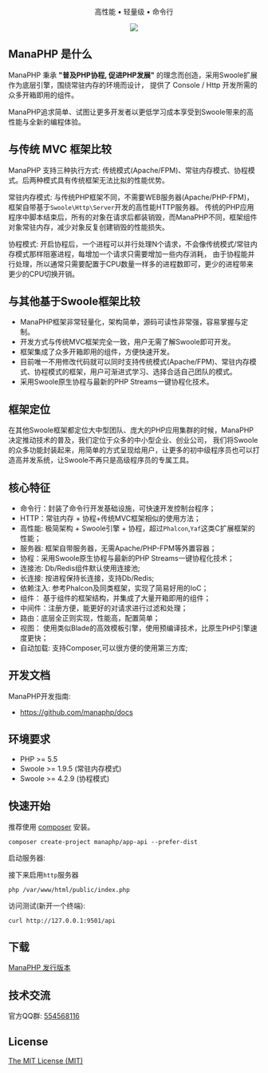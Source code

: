 <p align="center">高性能 • 轻量级 • 命令行</p>

<p align="center">
<img src="https://img.shields.io/badge/platform-linux%20%7C%20win%20%7C%20osx-lightgrey.svg">
</p>

## ManaPHP 是什么

ManaPHP 秉承 **"普及PHP协程, 促进PHP发展"** 的理念而创造，采用Swoole扩展作为底层引擎，围绕常驻内存的环境而设计，
提供了 Console / Http 开发所需的众多开箱即用的组件。

ManaPHP追求简单、试图让更多开发者以更低学习成本享受到Swoole带来的高性能与全新的编程体验。

## 与传统 MVC 框架比较

ManaPHP 支持三种执行方式: 传统模式(Apache/FPM)、常驻内存模式、协程模式。后两种模式具有传统框架无法比拟的性能优势。

常驻内存模式: 与传统PHP框架不同，不需要WEB服务器(Apache/PHP-FPM)，框架自带基于`Swoole\Http\Server`开发的高性能HTTP服务器。
传统的PHP应用程序中脚本结束后，所有的对象在请求后都装销毁，而ManaPHP不同，框架组件对象常驻内存，减少对象反复创建销毁的性能损失。

协程模式: 开启协程后，一个进程可以并行处理N个请求，不会像传统模式/常驻内存模式那样阻塞进程，每增加一个请求只需要增加一些内存消耗，
由于协程能并行处理，所以通常只需要配置于CPU数量一样多的进程数即可，更少的进程带来更少的CPU切换开销。

## 与其他基于Swoole框架比较

* ManaPHP框架非常轻量化，架构简单，源码可读性非常强，容易掌握与定制。
* 开发方式与传统MVC框架完全一致，用户无需了解Swoole即可开发。
* 框架集成了众多开箱即用的组件，方便快速开发。
* 目前唯一不用修改代码就可以同时支持传统模式(Apache/FPM)、常驻内存模式、协程模式的框架，用户可渐进式学习、选择合适自己团队的模式。
* 采用Swoole原生协程与最新的PHP Streams一键协程化技术。

## 框架定位

在其他Swoole框架都定位大中型团队、庞大的PHP应用集群的时候，ManaPHP决定推动技术的普及，我们定位于众多的中小型企业、创业公司，
我们将Swoole的众多功能封装起来，用简单的方式呈现给用户，让更多的初中级程序员也可以打造高并发系统，让Swoole不再只是高级程序员的专属工具。

## 核心特征

* 命令行：封装了命令行开发基础设施，可快速开发控制台程序；
* HTTP：常驻内存 + 协程+传统MVC框架相似的使用方法；
* 高性能: 极简架构 + Swoole引擎 + 协程，超过`Phalcon`,`Yaf`这类C扩展框架的性能；
* 服务器: 框架自带服务器，无需Apache/PHP-FPM等外置容器；
* 协程：采用Swoole原生协程与最新的PHP Streams一键协程化技术；
* 连接池: Db/Redis组件默认使用连接池;
* 长连接: 按进程保持长连接，支持Db/Redis;
* 依赖注入: 参考Phalcon及同类框架，实现了简易好用的IoC；
* 组件： 基于组件的框架结构，并集成了大量开箱即用的组件；
* 中间件：注册方便，能更好的对请求进行过滤和处理；
* 路由：底层全正则实现，性能高，配置简单；
* 视图： 使用类似Blade的高效模板引擎，使用预编译技术，比原生PHP引擎速度更快；
* 自动加载: 支持Composer,可以很方便的使用第三方库;

## 开发文档

ManaPHP开发指南:
- https://github.com/manaphp/docs

## 环境要求

* PHP >= 5.5
* Swoole >= 1.9.5 (常驻内存模式)
* Swoole >= 4.2.9 (协程模式)

## 快速开始

推荐使用 [composer](https://www.phpcomposer.com/) 安装。

```
composer create-project manaphp/app-api --prefer-dist
```

启动服务器:

接下来启用`http`服务器
```
php /var/www/html/public/index.php
```

访问测试(新开一个终端):

```
curl http://127.0.0.1:9501/api
```

## 下载

[ManaPHP 发行版本](https://github.com/manaphp/manaphp/releases)

## 技术交流

官方QQ群: [554568116](http://qm.qq.com/cgi-bin/qm/qr?k=xkXnkJZXsvgMyz4d8k_pKKJgPKJm8b-T&group_code=554568116)

## License

[The MIT License (MIT)](https://mit-license.org/)